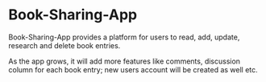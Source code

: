 # Book-Sharing-App
  Book-Sharing-App provides a platform for users to read, add, update, research and delete book entries. 

	

  As the app grows, it will add more features like comments, discussion column for each book entry; new users account will be created as well etc. 

